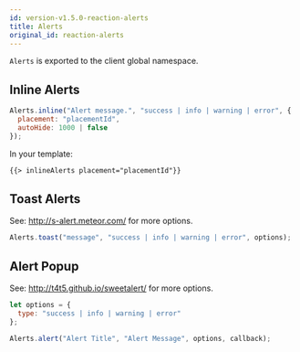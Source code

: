 ```yaml
---
id: version-v1.5.0-reaction-alerts
title: Alerts
original_id: reaction-alerts
---
```

    
`Alerts` is exported to the client global namespace.

## Inline Alerts

```js
Alerts.inline("Alert message.", "success | info | warning | error", {
  placement: "placementId",
  autoHide: 1000 | false
});
```

In your template:

```html
{{> inlineAlerts placement="placementId"}}
```

## Toast Alerts

See: <http://s-alert.meteor.com/> for more options.

```js
Alerts.toast("message", "success | info | warning | error", options);
```

## Alert Popup

See: <http://t4t5.github.io/sweetalert/> for more options.

```js
let options = {
  type: "success | info | warning | error"
};

Alerts.alert("Alert Title", "Alert Message", options, callback);
```

